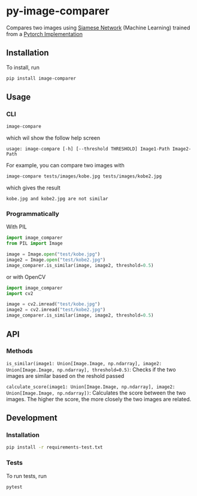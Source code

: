 # py-image-comparer
Compares two images using [Siamese Network](https://www.cs.cmu.edu/~rsalakhu/papers/oneshot1.pdf) (Machine Learning) trained from a [Pytorch Implementation](https://github.com/joeyism/siamese-pytorch)

## Installation
To install, run

```bash
pip install image-comparer
```

## Usage

### CLI
```bash
image-compare
```
which wil show the follow help screen
```
usage: image-compare [-h] [--threshold THRESHOLD] Image1-Path Image2-Path
```

For example, you can compare two images with
```bash
image-compare tests/images/kobe.jpg tests/images/kobe2.jpg 
```
which gives the result
```
kobe.jpg and kobe2.jpg are not similar
```

### Programmatically
With PIL

```python
import image_comparer
from PIL import Image

image = Image.open("test/kobe.jpg")
image2 = Image.open("test/kobe2.jpg")
image_comparer.is_similar(image, image2, threshold=0.5)
```
or with OpenCV

```python
import image_comparer
import cv2

image = cv2.imread("test/kobe.jpg")
image2 = cv2.imread("test/kobe2.jpg")
image_comparer.is_similar(image, image2, threshold=0.5)
```

## API

### Methods

`is_similar(image1: Union[Image.Image, np.ndarray], image2: Union[Image.Image, np.ndarray], threshold=0.5)`: Checks if the two images are similar based on the reshold passed


`calculate_score(image1: Union[Image.Image, np.ndarray], image2: Union[Image.Image, np.ndarray])`: Calculates the score between the two images. The higher the score, the more closely the two images are related.


## Development

### Installation
```bash
pip install -r requirements-test.txt
```

### Tests
To run tests, run
```bash
pytest
```
